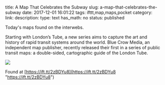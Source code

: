 title: A Map That Celebrates the Subway
slug: a-map-that-celebrates-the-subway
date: 2017-12-01 16:01:22
tags: ifttt,map,maps,pocket
category: 
link: 
description: 
type: text
has_math: no
status: published

Today's maps found on the interwebs. 

Starting with London’s Tube, a new series aims to capture the art and history of rapid transit systems around the world. Blue Crow Media, an independent map publisher, recently released their first in a series of public transit maps: a double-sided, cartographic guide of the London Tube.  

![](https://assets.bwbx.io/images/users/iqjWHBFdfxIU/irBYCVQ7aQYg/v0/-1x-1.jpg)    

Found at [https://ift.tt/2zBDYu8](https://ift.tt/2zBDYu8 "https://ift.tt/2zBDYu8")



